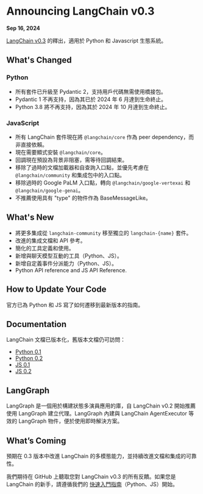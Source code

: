 # Announcing LangChain v0.3  
**Sep 16, 2024**

[LangChain v0.3](https://blog.langchain.dev/announcing-langchain-v0-3/) 的釋出，適用於 Python 和 Javascript 生態系統。

## What's Changed

### Python
- 所有套件已升級至 Pydantic 2，支持用戶代碼無需使用橋接包。
- Pydantic 1 不再支持，因為其已於 2024 年 6 月達到生命終止。
- Python 3.8 將不再支持，因為其於 2024 年 10 月達到生命終止。

### JavaScript
- 所有 LangChain 套件現在將 `@langchain/core` 作為 peer dependency，而非直接依賴。
- 現在需要顯式安裝 `@langchain/core`。
- 回調現在預設為背景非阻塞，需等待回調結束。
- 移除了過時的文檔加載器和自查詢入口點，並優先考慮在 `@langchain/community` 和集成包中的入口點。
- 移除過時的 Google PaLM 入口點，轉向 `@langchain/google-vertexai` 和 `@langchain/google-genai`。
- 不推薦使用具有 "type" 的物件作為 BaseMessageLike。

## What's New
- 將更多集成從 `langchain-community` 移至獨立的 `langchain-{name}` 套件。
- 改進的集成文檔和 API 參考。
- 簡化的工具定義和使用。
- 新增與聊天模型互動的工具（Python、JS）。
- 新增自定義事件分派能力（Python、JS）。
-  Python API reference and JS API Reference.
## How to Update Your Code
官方已為 Python 和 JS 寫了如何遷移到最新版本的指南。

## Documentation
LangChain 文檔已版本化，舊版本文檔仍可訪問：
- [Python 0.1](https://python.langchain.com/v0.1/docs/get_started/introduction/?ref=blog.langchain.dev)
- [Python 0.2](https://python.langchain.com/v0.2/docs/introduction/)
- [JS 0.1](https://js.langchain.com/v0.1/docs/get_started/introduction/?ref=blog.langchain.dev)
- [JS 0.2](https://js.langchain.com/v0.2/docs/introduction/?ref=blog.langchain.dev)

## LangGraph
LangGraph 是一個用於構建狀態多演員應用的庫，自 LangChain v0.2 開始推薦使用 LangGraph 建立代理。LangGraph 內建與 LangChain AgentExecutor 等效的 LangGraph 物件，便於使用即時解決方案。

## What’s Coming
預期在 0.3 版本中改進 LangChain 的多模態能力，並持續改進文檔和集成的可靠性。

我們期待在 GitHub 上聽取您對 LangChain v0.3 的所有反饋。如果您是 LangChain 的新手，請遵循我們的 [快速入門指南](https://python.langchain.com/docs/tutorials/llm_chain/?ref=blog.langchain.dev)（Python、JS）開始。
